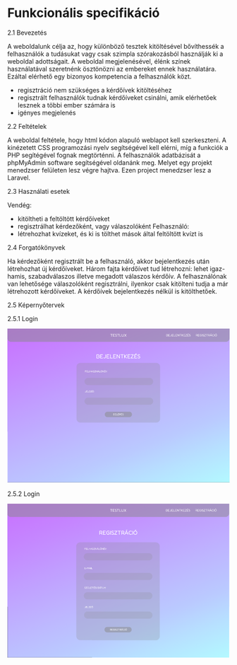 # Funkcionális specifikáció

2.1 Bevezetés

A weboldalunk célja az, hogy különböző tesztek kitöltésével bővíthessék a felhasználók a tudásukat vagy csak szimpla szórakozásból használják ki a weboldal adottságait.
A weboldal megjelenésével, élénk színek használatával szeretnénk ösztönözni az embereket ennek használatára.
Ezáltal elérhető egy bizonyos kompetencia a felhasználók közt.
- regisztráció nem szükséges a kérdőívek kitöltéséhez
- regisztrált felhasználók tudnak kérdőíveket csinálni, amik elérhetőek lesznek a többi ember számára is
- igényes megjelenés

2.2 Feltételek

A weboldal feltétele, hogy html kódon alapuló weblapot kell szerkeszteni. A kinézetett CSS programozási nyelv segítségével kell elérni, míg a funkciók a PHP 
segítégével fognak megtörténni. A felhasználók adatbázisát a phpMyAdmin software segítségével oldanánk meg. Melyet egy projekt menedzser felületen lesz végre hajtva. Ezen project menedzser lesz a Laravel.

2.3 Használati esetek

Vendég:
  - kitöltheti a feltöltött kérdőíveket
  - regisztrálhat kérdezőként, vagy válaszolóként
Felhasználó:
  - létrehozhat kvízeket, és ki is tölthet mások által feltöltött kvízt is

2.4 Forgatókönyvek

Ha kérdezőként regisztrált be a felhasználó, akkor bejelentkezés után létrehozhat új kérdőíveket. Három fajta kérdőívet tud létrehozni: lehet igaz-hamis, szabadválaszos illetve megadott válaszos kérdőív. A felhasználónak van lehetősége válaszolóként regisztrálni, ilyenkor csak kitölteni tudja a már létrehozott kérdőíveket.
A kérdőívek bejelentkezés nélkül is kitölthetőek. 

2.5 Képernyőtervek

  2.5.1 Login
  
  
  ![My Image](Képernyőtervek/Log.png)
  
   2.5.2 Login
   
  ![My Image](Képernyőtervek/Reg.png)

